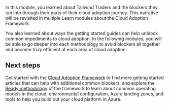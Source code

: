 In this module, you learned about Tailwind Traders and the blockers they ran into through their parts of their cloud adoption journey. This narrative will be revisited in multiple Learn modules about the Cloud Adoption Framework.

You also learned about ways the getting started guides can help unblock common impediments to cloud adoption. In the following modules, you will be able to go deeper into each methodology to avoid blockers all together and become truly efficient at each area of cloud adoption.

## Next steps

Get started with the [Cloud Adoption Framework](https://docs.microsoft.com/azure/cloud-adoption-framework/get-started/?azure-portal=true) to find more getting started articles that can help with additional common blockers, and explore the [Ready methodology](https://docs.microsoft.com/azure/cloud-adoption-framework/ready/?azure-portal=true) of the framework to learn about common operating models in the cloud, environmental configuration, Azure landing zones, and tools to help you build out your cloud platform in Azure.
